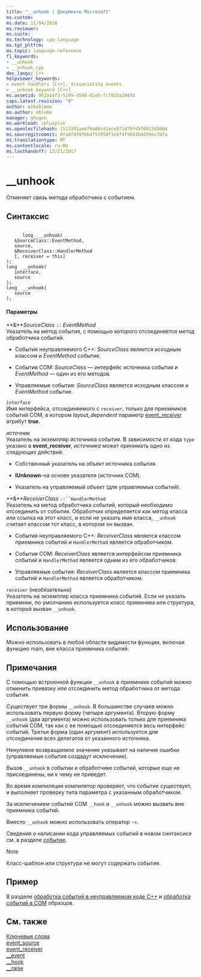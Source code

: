 ```yaml
---
title: "__unhook | Документы Microsoft"
ms.custom: 
ms.date: 11/04/2016
ms.reviewer: 
ms.suite: 
ms.technology: cpp-language
ms.tgt_pltfrm: 
ms.topic: language-reference
f1_keywords:
- __unhook
- __unhook_cpp
dev_langs: C++
helpviewer_keywords:
- event handlers [C++], dissociating events
- __unhook keyword [C++]
ms.assetid: 953a14f3-5199-459d-81e5-fcf015a19878
caps.latest.revision: "9"
author: mikeblome
ms.author: mblome
manager: ghogen
ms.workload: cplusplus
ms.openlocfilehash: 1513391aedf9a08cd1ece971d79fd5f6913d406d
ms.sourcegitcommit: 8fa8fdf0fbb4f57950f1e8f4f9b81b4d39ec7d7a
ms.translationtype: MT
ms.contentlocale: ru-RU
ms.lasthandoff: 12/21/2017
---
```

# <a name="unhook"></a>__unhook
Отменяет связь метода обработчика с событием.  
  
## <a name="syntax"></a>Синтаксис  
  
```  
  
      long  __unhook(  
   &SourceClass::EventMethod,  
   source,  
   &ReceiverClass::HandlerMethod  
   [, receiver = this]   
);  
long  __unhook(   
   interface,  
   source  
);  
long  __unhook(  
   source   
);  
```  
  
#### <a name="parameters"></a>Параметры  
 **&***SourceClass* `::` *EventMethod*  
 Указатель на метод события, с помощью которого отсоединяется метод обработчика событий.  
  
-   События неуправляемого C++: *SourceClass* является исходным классом и *EventMethod* событие.  
  
-   События COM: *SourceClass* — интерфейс источника события и *EventMethod* — один из его методов.  
  
-   Управляемые события: *SourceClass* является исходным классом и *EventMethod* событие.  
  
 `interface`  
 Имя интерфейса, отсоединяемого с `receiver`, только для приемников событий COM, в котором *layout_dependent* параметр [event_receiver](../windows/event-receiver.md) атрибут **true**.  
  
 *источник*  
 Указатель на экземпляр источника события. В зависимости от кода `type` указано в **event_receiver**, *источника* может принимать одно из следующих действий:  
  
-   Собственный указатель на объект источника события.  
  
-   **IUnknown**-на основе указателя (источник COM).  
  
-   Указатель на управляемый объект (для управляемых событий).  
  
 **&***ReceiverClass* `::``HandlerMethod`  
 Указатель на метод обработчика событий, который необходимо отсоединить от события. Обработчик определяется как метод класса или ссылка на этот класс, и если не указать имя класса, `__unhook` считает классом тот класс, в котором он вызван.  
  
-   События неуправляемого C++: *ReceiverClass* является классом приемника событий и `HandlerMethod` является обработчиком.  
  
-   События COM: *ReceiverClass* является интерфейсом приемника событий и `HandlerMethod` является одним из его обработчиков.  
  
-   Управляемые события: *ReceiverClass* является классом приемника событий и `HandlerMethod` является обработчиком.  
  
 `receiver` (необязательно)  
 Указатель на экземпляр класса приемника событий. Если не указать приемник, по умолчанию используется класс приемника или структура, в которой вызван `__unhook`.  
  
## <a name="usage"></a>Использование  
 Можно использовать в любой области видимости функции, включая функцию main, вне класса приемника событий.  
  
## <a name="remarks"></a>Примечания  
 С помощью встроенной функции `__unhook` в приемнике событий можно отменить привязку или отсоединить метод обработчика от метода события.  
  
 Существует три формы `__unhook`. В большинстве случаев можно использовать первую форму (четыре аргумента). Вторую форму `__unhook` (два аргумента) можно использовать только для приемника событий COM, так как с ее помощью отсоединяется весь интерфейс событий. Третья форма (один аргумент) используется для отсоединения всех делегатов от указанного источника.  
  
 Ненулевое возвращаемое значение указывает на наличие ошибки (управляемые события создадут исключение).  
  
 Вызов `__unhook` в событии и обработчике событий, которые еще не присоединены, ни к чему не приведет.  
  
 Во время компиляции компилятор проверяет, что событие существует, и выполняет проверку типа параметра с указанным обработчиком.  
  
 За исключением событий COM `__hook` и `__unhook` можно вызвать вне приемника событий.  
  
 Вместо `__unhook` можно использовать оператор -=.  
  
 Сведения о написании кода управляемых событий в новом синтаксисе см. в разделе [событие](../windows/event-cpp-component-extensions.md).  
  
> [!NOTE]
>  Класс-шаблон или структура не могут содержать события.  
  
## <a name="example"></a>Пример  
 В разделе [обработка событий в неуправляемом коде C++](../cpp/event-handling-in-native-cpp.md) и [обработка событий в COM](../cpp/event-handling-in-com.md) образцов.  
  
## <a name="see-also"></a>См. также  
 [Ключевые слова](../cpp/keywords-cpp.md)   
 [event_source](../windows/event-source.md)   
 [event_receiver](../windows/event-receiver.md)   
 [__event](../cpp/event.md)   
 [__hook](../cpp/hook.md)   
 [__raise](../cpp/raise.md)